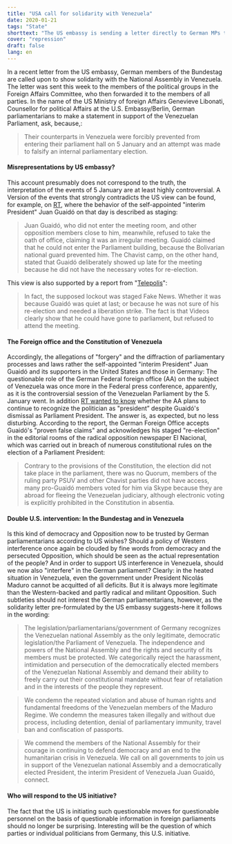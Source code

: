 ```yaml
---
title: "USA call for solidarity with Venezuela"
date: 2020-01-21
tags: "State"
shorttext: "The US embassy is sending a letter directly to German MPs to attack the government of Venezuela."
cover: "repression"
draft: false
lang: en
---
```


In a recent letter from the US embassy, German members of the Bundestag are called upon to show solidarity with the National Assembly in Venezuela. The letter was sent this week to the members of the political groups in the Foreign Affairs Committee, who then forwarded it to the members of all parties. In the name of the US Ministry of foreign Affairs Genevieve Libonati, Counsellor for political Affairs at the U.S. Embassy/Berlin, German parliamentarians to make a statement in support of the Venezuelan Parliament, ask, because,:

> Their counterparts in Venezuela were forcibly prevented from entering their parliament hall on 5 January and an attempt was made to falsify an internal parliamentary election.

#### Misrepresentations by US embassy?

This account presumably does not correspond to the truth, the interpretation of the events of 5 January are at least highly controversial.  A Version of the events that strongly contradicts the US view can be found, for example, on [RT](https://deutsch.rt.com/amerika/96433-venezuela-wahlt-neuen-parlamentsprasidenten-juan-guaido-ohne-basis/ "Selbst ernannter 'Präsident' Juan Guaidó als Parlamentspräsident von Venezuela abgewählt"), where the behavior of the self-appointed "interim President" Juan Guaidó on that day is described as staging:

> Juan Guaidó, who did not enter the meeting room, and other opposition members close to him, meanwhile, refused to take the oath of office, claiming it was an irregular meeting. Guaidó claimed that he could not enter the Parliament building, because the Bolivarian national guard prevented him. The Chavist camp, on the other hand, stated that Guaidó deliberately showed up late for the meeting because he did not have the necessary votes for re-election.

This view is also supported by a report from "[Telepolis](https://www.heise.de/tp/features/Venezuelas-Problempraesident-4633644.html "Venezuelas Problempräsident")":

> In fact, the supposed lockout was staged Fake News. Whether it was because Guaidó was quiet at last; or because he was not sure of his re-election and needed a liberation strike. The fact is that Videos clearly show that he could have gone to parliament, but refused to attend the meeting.

#### The Foreign office and the Constitution of Venezuela

Accordingly, the allegations of "forgery" and the diffraction of parliamentary processes and laws rather the self-appointed "interim President" Juan Guaidó and its supporters in the United States and those in Germany: The questionable role of the German Federal foreign office (AA) on the subject of Venezuela was once more in the Federal press conference, apparently, as it is the controversial session of the Venezuelan Parliament by the 5. January went. In addition [RT wanted to know](https://deutsch.rt.com/amerika/96499-auswartiges-amt-betatigt-sich-als-sprachrohr-guaido-venezuela/ "Auswärtiges Amt betätigt sich als Propaganda-Sprachrohr für Guaidó: 'Maduro-Regime hat versucht ...'") whether the AA plans to continue to recognize the politician as "president” despite Guaidó's dismissal as Parliament President. The answer is, as expected, but no less disturbing. According to the report, the German Foreign Office accepts Guaidó's "proven false claims" and acknowledges his staged "re-election" in the editorial rooms of the radical opposition newspaper El Nacional, which was carried out in breach of numerous constitutional rules on the election of a Parliament President:

> Contrary to the provisions of the Constitution, the election did not take place in the parliament, there was no Quorum, members of the ruling party PSUV and other Chavist parties did not have access, many pro-Guaidó members voted for him via Skype because they are abroad for fleeing the Venezuelan judiciary, although electronic voting is explicitly prohibited in the Constitution in absentia.

#### Double U.S. intervention: In the Bundestag and in Venezuela

Is this kind of democracy and Opposition now to be trusted by German parliamentarians according to US wishes? Should a policy of Western interference once again be clouded by fine words from democracy and the persecuted Opposition, which should be seen as the actual representation of the people? And in order to support US interference in Venezuela, should we now also "interfere" in the German parliament? Clearly: in the heated situation in Venezuela, even the government under President Nicolás Maduro cannot be acquitted of all deficits. But it is always more legitimate than the Western-backed and partly radical and militant Opposition. Such subtleties should not interest the German parliamentarians, however, as the solidarity letter pre-formulated by the US embassy suggests-here it follows in the wording:

> The legislation/parliamentarians/government of Germany recognizes the Venezuelan national Assembly as the only legitimate, democratic legislation/the Parliament of Venezuela. The independence and powers of the National Assembly and the rights and security of its members must be protected. We categorically reject the harassment, intimidation and persecution of the democratically elected members of the Venezuelan National Assembly and demand their ability to freely carry out their constitutional mandate without fear of retaliation and in the interests of the people they represent.

> We condemn the repeated violation and abuse of human rights and fundamental freedoms of the Venezuelan members of the Maduro Regime. We condemn the measures taken illegally and without due process, including detention, denial of parliamentary immunity, travel ban and confiscation of passports.

> We commend the members of the National Assembly for their courage in continuing to defend democracy and an end to the humanitarian crisis in Venezuela. We call on all governments to join us in support of the Venezuelan national Assembly and a democratically elected President, the interim President of Venezuela Juan Guaidó, connect.

#### Who will respond to the US initiative?

The fact that the US is initiating such questionable moves for questionable personnel on the basis of questionable information in foreign parliaments should no longer be surprising. Interesting will be the question of which parties or individual politicians from Germany, this U.S. initiative.
